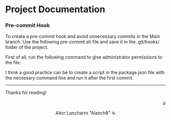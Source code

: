 <div id="top"></div>

# Project Documentation

### Pre-commit Hook

To create a pre-commit hook and avoid unnecessary commits in the Main branch. Use the following pre-commit.sh file and save it in the .git/hooks/ folder of the project.

<script src="https://gist.github.com/Alanch8/841aaad9de838330a8b7923d3c773c24.js"></script>

First of all, run the following command to give administrator permissions to the file.

<script src="https://gist.github.com/Alanch8/90eaa229a04cb88dc5fc7b5e877ff64b.js"></script>

I think a good practice can be to create a script in the package.json file with the necessary command line and run it after the first commit.

<script src="https://gist.github.com/Alanch8/c219a1d98bf6d572a89174dd0423a504.js"></script>

---

Thanks for reading!

<p align="right"><a href="#top">🔝</a></p>

<p align="center">Aitor Lancharro "Alanch8" ☕</p>
